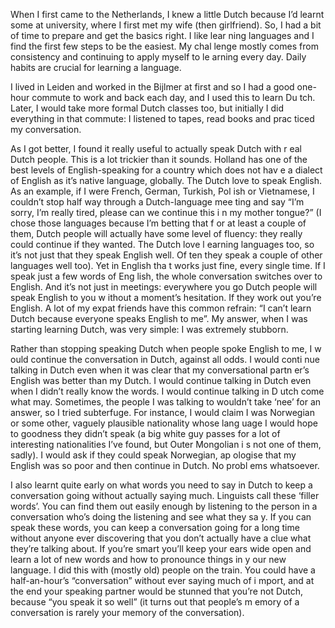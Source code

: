 When I first came to the Netherlands, I knew a little Dutch because I’d 
learnt some at university, where I first met my wife (then girlfriend). 
So, I had a bit of time to prepare and get the basics right. I like lear
ning languages and I find the first few steps to be the easiest. My chal
lenge mostly comes from consistency and continuing to apply myself to le
arning every day. Daily habits are crucial for learning a language.

I lived in Leiden and worked in the Bijlmer at first and so I had a good
 one-hour commute to work and back each day, and I used this to learn Du
tch. Later, I would take more formal Dutch classes too, but initially I 
did everything in that commute: I listened to tapes, read books and prac
ticed my conversation.

As I got better, I found it really useful to actually speak Dutch with r
eal Dutch people. This is a lot trickier than it sounds. Holland has one
 of the best levels of English-speaking for a country which does not hav
e a dialect of English as it’s native language, globally. The Dutch love
 to speak English. As an example, if I were French, German, Turkish, Pol
ish or Vietnamese, I couldn’t stop half way through a Dutch-language mee
ting and say “I’m sorry, I’m really tired, please can we continue this i
n my mother tongue?” (I chose those languages because I’m betting that f
or at least a couple of them, Dutch people will actually have some level
 of fluency: they really could continue if they wanted. The Dutch love l
earning languages too, so it’s not just that they speak English well. Of
ten they speak a couple of other languages well too). Yet in English tha
t works just fine, every single time. If I speak just a few words of Eng
lish, the whole conversation switches over to English. And it’s not just
 in meetings: everywhere you go Dutch people will speak English to you w
ithout a moment’s hesitation. If they work out you’re English. A lot of 
my expat friends have this common refrain: “I can’t learn Dutch because 
everyone speaks English to me”. My answer, when I was starting learning 
Dutch, was very simple: I was extremely stubborn.

Rather than stopping speaking Dutch when people spoke English to me, I w
ould continue the conversation in Dutch, against all odds. I would conti
nue talking in Dutch even when it was clear that my conversational partn
er’s English was better than my Dutch. I would continue talking in Dutch
 even when I didn’t really know the words. I would continue talking in D
utch come what may. Sometimes, the people I was talking to wouldn’t take
 ‘nee’ for an answer, so I tried subterfuge. For instance, I would claim
 I was Norwegian or some other, vaguely plausible nationality whose lang
uage I would hope to goodness they didn’t speak (a big white guy passes 
for a lot of interesting nationalities I’ve found, but Outer Mongolian i
s not one of them, sadly). I would ask if they could speak Norwegian, ap
ologise that my English was so poor and then continue in Dutch. No probl
ems whatsoever.

I also learnt quite early on what words you need to say in Dutch to keep
 a conversation going without actually saying much. Linguists call these
 ‘filler words’. You can find them out easily enough by listening to the
 person in a conversation who’s doing the listening and see what they sa
y. If you can speak these words, you can keep a conversation going for a
 long time without anyone ever discovering that you don’t actually have 
a clue what they’re talking about. If you’re smart you’ll keep your ears
 wide open and learn a lot of new words and how to pronounce things in y
our new language. I did this with (mostly old) people on the train. You 
could have a half-an-hour’s “conversation” without ever saying much of i
mport, and at the end your speaking partner would be stunned that you’re
 not Dutch, because “you speak it so well” (it turns out that people’s m
emory of a conversation is rarely your memory of the conversation). 
